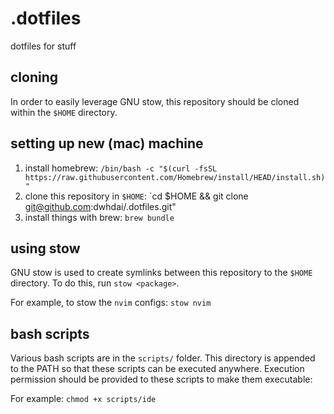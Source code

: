 # .dotfiles
dotfiles for stuff



## cloning
In order to easily leverage GNU stow, this repository should be cloned within the `$HOME` directory.

## setting up new (mac) machine

1. install homebrew: `/bin/bash -c "$(curl -fsSL https://raw.githubusercontent.com/Homebrew/install/HEAD/install.sh)"`
2. clone this repository in `$HOME`: `cd $HOME && git clone git@github.com:dwhdai/.dotfiles.git"
3. install things with brew: `brew bundle`


## using stow
GNU stow is used to create symlinks between this repository to the `$HOME` directory. To do this, run `stow <package>`. 

For example, to stow the `nvim` configs: `stow nvim`

## bash scripts
Various bash scripts are in the `scripts/` folder. This directory is appended to the PATH so that these scripts can be executed anywhere. Execution permission should be provided to these scripts to make them executable:

For example: `chmod +x scripts/ide`
